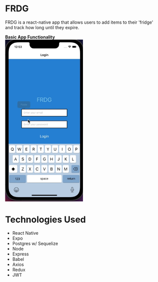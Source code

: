 # FRDG

FRDG is a react-native app that allows users to add items to their 'fridge' and track how long until they expire.

<strong> Basic App Functionality </strong>
<br>
<img width="50%" height="50%" src="ReadMeGifs/ezgif.com-gif-maker.gif">

# Technologies Used
- React Native
- Expo
- Postgres w/ Sequelize
- Node
- Express
- Babel
- Axios
- Redux
- JWT
